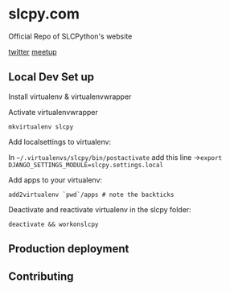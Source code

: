 slcpy.com
=========

Official Repo of SLCPython's website

[twitter](https://twitter.com/slcpy)
[meetup](www.meetup.com/Salt-Lake-City-Python-Web-Developers/)

## Local Dev Set up

Install virtualenv & virtualenvwrapper

Activate virtualenvwrapper

`mkvirtualenv slcpy`

Add localsettings to virtualenv:

In `~/.virtualenvs/slcpy/bin/postactivate` add this line →`export DJANGO_SETTINGS_MODULE=slcpy.settings.local`

Add apps to your virtualenv:

    add2virtualenv `pwd`/apps # note the backticks

Deactivate and reactivate virtualenv in the slcpy folder:

`deactivate && workonslcpy`

## Production deployment

## Contributing
